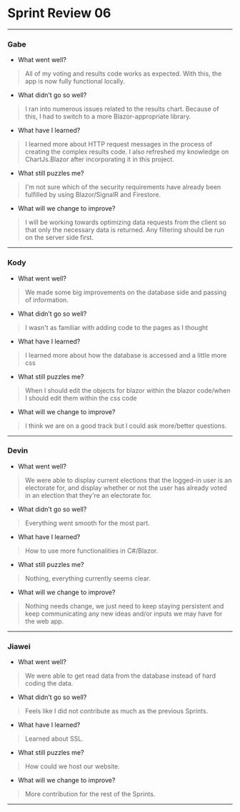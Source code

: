 # Sprint Review 06
---
### Gabe
- What went well?
> All of my voting and results code works as expected. With this, the app is now fully functional locally.
- What didn’t go so well?
> I ran into numerous issues related to the results chart. Because of this, I had to switch to a more Blazor-appropriate library.
- What have I learned?
> I learned more about HTTP request messages in the process of creating the complex results code. I also refreshed my knowledge on ChartJs.Blazor after incorporating it in this project.
- What still puzzles me?
> I'm not sure which of the security requirements have already been fulfilled by using Blazor/SignalR and Firestore.
- What will we change to improve?
> I will be working towards optimizing data requests from the client so that only the necessary data is returned. Any filtering should be run on the server side first.
---
### Kody
- What went well?
> We made some big improvements on the database side and passing of information.
- What didn’t go so well?
> I wasn't as familiar with adding code to the pages as I thought
- What have I learned?
> I learned more about how the database is accessed and a little more css
- What still puzzles me?
> When I should edit the objects for blazor within the blazor code/when I should edit them within the css code
- What will we change to improve?
> I think we are on a good track but I could ask more/better questions.
---
### Devin
- What went well?
> We were able to display current elections that the logged-in user is an electorate for, and display whether or not the user has already voted in an election that they're an electorate for.
- What didn’t go so well?
> Everything went smooth for the most part.
- What have I learned?
> How to use more functionalities in C#/Blazor.
- What still puzzles me?
> Nothing, everything currently seems clear.
- What will we change to improve?
> Nothing needs change, we just need to keep staying persistent and keep communicating any new ideas and/or inputs we may have for the web app.
---
### Jiawei
- What went well?
> We were able to get read data from the database instead of hard coding the data.
- What didn’t go so well?
> Feels like I did not contribute as much as the previous Sprints.
- What have I learned?
> Learned about SSL.
- What still puzzles me?
> How could we host our website.
- What will we change to improve?
> More contribution for the rest of the Sprints.
---